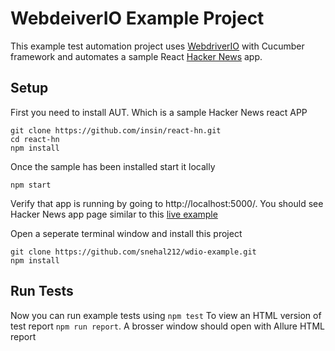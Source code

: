 # WebdeiverIO Example Project

This example test automation project uses [WebdriverIO](http://webdriver.io/) with Cucumber framework and automates a sample React [Hacker News](https://github.com/insin/react-hn) app.

## Setup  
First you need to install AUT. Which is a sample Hacker News react APP
```
git clone https://github.com/insin/react-hn.git
cd react-hn
npm install
```

Once the sample has been installed start it locally
```
npm start
```

Verify that app is running by going to http://localhost:5000/. You should see Hacker News app page similar to this [live example](https://react-hn.appspot.com/)

Open a seperate terminal window and install this project
```
git clone https://github.com/snehal212/wdio-example.git
npm install
```

## Run Tests
Now you can run example tests using `npm test`
To view an HTML version of test report `npm run report`. A brosser window should open with Allure HTML report